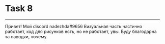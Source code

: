 # Task 8
---
Привет! Mой discord nadezhda#9656
Визуальная часть частично работает, код для рисунков есть, но не работает, увы. Буду благодарна за наводки, почему.
